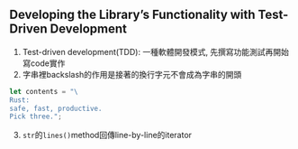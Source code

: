 ## Developing the Library’s Functionality with Test-Driven Development
1. Test-driven development(TDD): 一種軟體開發模式, 先撰寫功能測試再開始寫code實作
2. 字串裡backslash的作用是接著的換行字元不會成為字串的開頭
```rust
let contents = "\
Rust:
safe, fast, productive.
Pick three.";
```
3. `str`的`lines()`method回傳line-by-line的iterator

